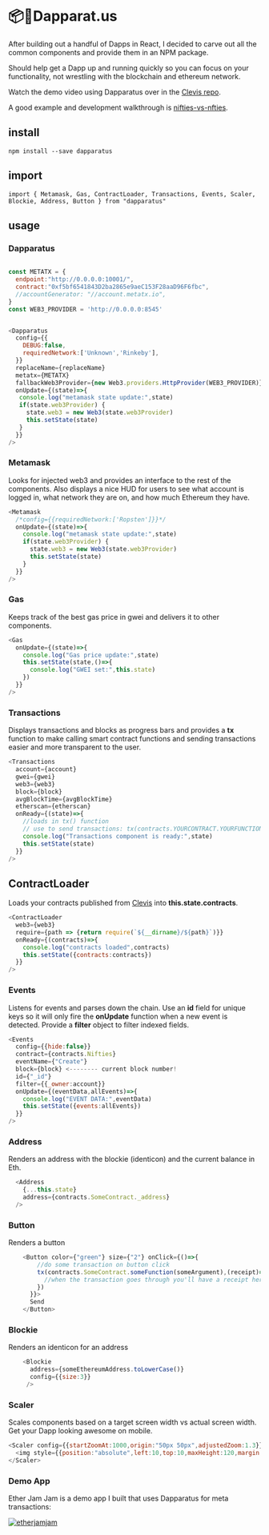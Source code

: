 # 📦📃Dapparat.us

After building out a handful of Dapps in React, I decided to carve out all the common components and provide them in an NPM package.

Should help get a Dapp up and running quickly so you can focus on your functionality, not wrestling with the blockchain and ethereum network.

Watch the demo video using Dapparatus over in the [Clevis repo](https://github.com/austintgriffith/clevis).

A good example and development walkthrough is
[nifties-vs-nfties](https://github.com/austintgriffith/nifties-vs-nfties/blob/master/README.md).

## install

```
npm install --save dapparatus
```

## import

```
import { Metamask, Gas, ContractLoader, Transactions, Events, Scaler, Blockie, Address, Button } from "dapparatus"
```

## usage

### Dapparatus

```javascript

const METATX = {
  endpoint:"http://0.0.0.0:10001/",
  contract:"0xf5bf6541843D2ba2865e9aeC153F28aaD96F6fbc",
  //accountGenerator: "//account.metatx.io",
}
const WEB3_PROVIDER = 'http://0.0.0.0:8545'


<Dapparatus
  config={{
    DEBUG:false,
    requiredNetwork:['Unknown','Rinkeby'],
  }}
  replaceName={replaceName}
  metatx={METATX}
  fallbackWeb3Provider={new Web3.providers.HttpProvider(WEB3_PROVIDER)}
  onUpdate={(state)=>{
   console.log("metamask state update:",state)
   if(state.web3Provider) {
     state.web3 = new Web3(state.web3Provider)
     this.setState(state)
   }
  }}
/>
```
        

### Metamask

Looks for injected web3 and provides an interface to the rest of the components. Also displays a nice HUD for users to see what account is logged in, what network they are on, and how much Ethereum they have. 

```javascript
<Metamask
  /*config={{requiredNetwork:['Ropsten']}}*/
  onUpdate={(state)=>{
    console.log("metamask state update:",state)
    if(state.web3Provider) {
      state.web3 = new Web3(state.web3Provider)
      this.setState(state)
    }
  }}
/>
```

### Gas

Keeps track of the best gas price in gwei and delivers it to other components.

```javascript
<Gas
  onUpdate={(state)=>{
    console.log("Gas price update:",state)
    this.setState(state,()=>{
      console.log("GWEI set:",this.state)
    })
  }}
/>
```

### Transactions

Displays transactions and blocks as progress bars and provides a **tx** function to make calling smart contract functions and sending transactions easier and more transparent to the user.

```javascript
<Transactions
  account={account}
  gwei={gwei}
  web3={web3}
  block={block}
  avgBlockTime={avgBlockTime}
  etherscan={etherscan}
  onReady={(state)=>{
    //loads in tx() function
    // use to send transactions: tx(contracts.YOURCONTRACT.YOURFUNCTION(),GASLIMIT)
    console.log("Transactions component is ready:",state)
    this.setState(state)
  }}
/>
```

## ContractLoader

Loads your contracts published from [Clevis](https://github.com/austintgriffith/clevis) into **this.state.contracts**.

```javascript
<ContractLoader
  web3={web3}
  require={path => {return require(`${__dirname}/${path}`)}}
  onReady={(contracts)=>{
    console.log("contracts loaded",contracts)
    this.setState({contracts:contracts})
  }}
/>
```

### Events

Listens for events and parses down the chain. Use an **id** field for unique keys so it will only fire the **onUpdate** function when a new event is detected. Provide a **filter** object to filter indexed fields.

```javascript
<Events
  config={{hide:false}}
  contract={contracts.Nifties}
  eventName={"Create"}
  block={block} <-------- current block number!
  id={"_id"}
  filter={{_owner:account}}
  onUpdate={(eventData,allEvents)=>{
    console.log("EVENT DATA:",eventData)
    this.setState({events:allEvents})
  }}
/>
```

### Address

Renders an address with the blockie (identicon) and the current balance in Eth. 

```javascript
  <Address
    {...this.state}
    address={contracts.SomeContract._address}
  />
```

### Button

Renders a button

```javascript
    <Button color={"green"} size={"2"} onClick={()=>{
        //do some transaction on button click
        tx(contracts.SomeContract.someFunction(someArgument),(receipt)=>{
          //when the transaction goes through you'll have a receipt here
        })
      }}>
      Send
    </Button>
```

### Blockie

Renders an identicon for an address

```javascript
    <Blockie 
      address={someEthereumAddress.toLowerCase()} 
      config={{size:3}}
     />
```


### Scaler

Scales components based on a target screen width vs actual screen width. Get your Dapp looking awesome on mobile.

```javascript
<Scaler config={{startZoomAt:1000,origin:"50px 50px",adjustedZoom:1.3}}>
  <img style={{position:"absolute",left:10,top:10,maxHeight:120,margin:10}} src={titleImage}/>
</Scaler>
```


### Demo App

Ether Jam Jam is a demo app I built that uses Dapparatus for meta transactions:

[![etherjamjam](https://user-images.githubusercontent.com/2653167/46258946-4e6e0280-c48f-11e8-854d-261b9fd7d152.png)](https://youtu.be/cNcSXovVPdg)

